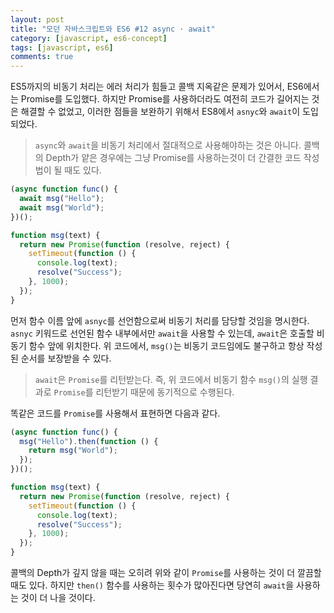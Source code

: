 ```yaml
---
layout: post
title: "모던 자바스크립트와 ES6 #12 async · await"
category: [javascript, es6-concept]
tags: [javascript, es6]
comments: true
---
```


ES5까지의 비동기 처리는 에러 처리가 힘들고 콜백 지옥같은 문제가 있어서, ES6에서는 Promise를 도입했다. 하지만 Promise를 사용하더라도 여전히 코드가 길어지는 것은 해결할 수 없었고, 이러한 점들을 보완하기 위해서 ES8에서 `asnyc`와 `await`이 도입되었다.

> `async`와 `await`을 비동기 처리에서 절대적으로 사용해야하는 것은 아니다. 콜백의 Depth가 얕은 경우에는 그냥 Promise를 사용하는것이 더 간결한 코드 작성법이 될 때도 있다.

```javascript
(async function func() {
  await msg("Hello");
  await msg("World");
})();

function msg(text) {
  return new Promise(function (resolve, reject) {
    setTimeout(function () {
      console.log(text);
      resolve("Success");
    }, 1000);
  });
}
```

먼저 함수 이름 앞에 `asnyc`를 선언함으로써 비동기 처리를 담당할 것임을 명시한다. `asnyc` 키워드로 선언된 함수 내부에서만 `await`을 사용할 수 있는데, `await`은 호출할 비동기 함수 앞에 위치한다. 위 코드에서, `msg()`는 비동기 코드임에도 불구하고 항상 작성된 순서를 보장받을 수 있다.

> `await`은 `Promise`를 리턴받는다. 즉, 위 코드에서 비동기 함수 `msg()`의 실행 결과로 `Promise`를 리턴받기 때문에 동기적으로 수행된다.

똑같은 코드를 `Promise`를 사용해서 표현하면 다음과 같다.

```javascript
(async function func() {
  msg("Hello").then(function () {
    return msg("World");
  });
})();

function msg(text) {
  return new Promise(function (resolve, reject) {
    setTimeout(function () {
      console.log(text);
      resolve("Success");
    }, 1000);
  });
}
```

콜백의 Depth가 깊지 않을 때는 오히려 위와 같이 `Promise`를 사용하는 것이 더 깔끔할 때도 있다. 하지만 `then()` 함수를 사용하는 횟수가 많아진다면 당연히 `await`을 사용하는 것이 더 나을 것이다.
